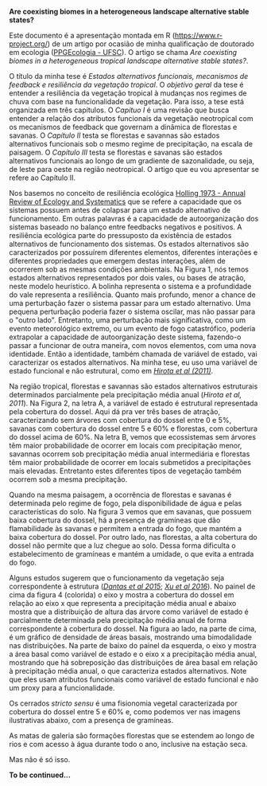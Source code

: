 
**Are coexisting biomes in a heterogeneous landscape alternative stable states?**


Este documento é a apresentação montada em R (<https://www.r-project.org/>) de um artigo por ocasião de minha qualificação de doutorado em ecologia ([PPGEcologia - UFSC](https://www.poseco.ufsc.br)). O artigo se chama *Are coexisting biomes in a heterogeneous tropical landscape alternative stable states?*.

O título da minha tese é *Estados alternativos funcionais, mecanismos de feedback e resiliência da vegetação tropical*. O *objetivo geral* da tese é entender a resiliência da vegetação tropical à mudanças nos regimes de chuva com base na funcionalidade da vegetação. Para isso, a tese está organizada em três capítulos. O *Capítuo I* é uma revisão que busca entender a relação dos atributos funcionais da vegetação neotropical com os mecanismos de feedback que governam a dinâmica de florestas e savanas. O *Capítulo II* testa se florestas e savannas são estados alternativos funcionais sob o mesmo regime de precipitação, na escala de paisagem. O *Capítulo III* testa se florestas e savanas são estados alternativos funcionais ao longo de um gradiente de sazonalidade, ou seja, de leste para oeste na região neotropical. O artigo que eu vou apresentar se refere ao Capítulo II.

Nos basemos no conceito de resiliência ecológica [Holling 1973 - Annual Review of Ecology and Systematics](https://www.annualreviews.org/doi/abs/10.1146/annurev.es.04.110173.000245) que se refere a capacidade que os sistemas possuem antes de colapsar para um estado alternativo de funcionamento. Em outras palavras é a capacidade de autoorganização dos sistemas baseado no balanço entre feedbacks negativos e positivos. A resiliência ecológica parte do pressuposto da existência de estados alternativos de funcionamento dos sistemas. Os estados alternativos são caracterizados por possuírem diferentes elementos, diferentes interações e diferentes propriedades que emergem destas interações, além de ocorrerem sob as mesmas condições ambientais. Na Figura 1, nós temos estados alternativos representados por dois vales, ou bases de atração, neste modelo heurístico. A bolinha representa o sistema e a profundidade do vale representa a resiliência. Quanto mais profundo, menor a chance de  uma perturbação fazer o sistema passar para um estado alternativo. Uma pequena perturbação poderia fazer o sistema oscilar, mas não passar para o "outro lado". Entretanto, uma perturbação mais significativa, como um evento meteorológico extremo, ou um evento de fogo catastrófico, poderia extrapolar a capacidade de autoorganização deste sistema, fazendo-o passar a funcionar de outra maneira, com novos elementos, com uma nova identidade. Então a identidade, também chamada de variável de estado, vai caracterizar os estados alternativos. Na minha tese, eu uso uma variável de estado funcional e não estrutural, como em [*Hirota et al (2011)*](https://www.science.org/doi/abs/10.1126/science.1210657).

Na região tropical, florestas e savannas são estados alternativos estruturais determinados parcialmente pela precipitação média anual (*Hirota et al, 2011*). Na Figura 2, na letra A, a variável de estado é estrutural representada pela cobertura do dossel. Aqui dá pra ver três bases de atração, caracterizando sem árvores com cobertura do dossel entre 0 e 5%, savanas com cobertura do dossel entre 5 e 60% e florestas, com cobertura do dossel acima de 60%. Na letra B, vemos que ecossistemas sem árvores têm maior probabilidade de ocorrer em locais com precipitação menor, savannas ocorrem sob precipitação média anual intermediária e florestas têm maior probabilidade de ocorrer em locais submetidos a precipitações mais elevadas. Entretanto estes diferentes tipos de vegetação também ocorrem sob a mesma precipitação.

Quando na mesma paisagem, a ocorrência de florestas e savanas é determinada pelo regime de fogo, pela disponibilidade de água e pelas características do solo. Na figura 3 vemos que em savanas, que possuem baixa cobertura do dossel, há a presença de gramíneas que dão flamabilidade às savanas e permitem a entrada do fogo, que mantém a baixa cobertura do dossel. Por outro lado, nas florestas, a alta cobertura do dossel não permite que a luz chegue ao solo. Dessa forma dificulta o estabelecimento de gramíneas e mantém a umidade, o que evita a entrada do fogo.

Alguns estudos sugerem que o funcionamento da vegetação seja correspondente à estrutura ([*Dantas et al 2015*](https://onlinelibrary.wiley.com/doi/abs/10.1111/ele.12537); [*Xu et al 2016*](https://esajournals.onlinelibrary.wiley.com/doi/abs/10.1002/ecy.1470)). No painel de cima da figura 4 (colorida) o eixo y mostra a cobertura do dossel em relação ao eixo x que representa a precipitação média anual e abaixo mostra que a distribuição de altura das árvore como variável de estado é parcialmente determinada pela precipitação média anual de forma correspondente à cobertura do dossel. Na figura ao lado, na parte de cima, é um gráfico de densidade de áreas basais, mostrando uma bimodalidade nas distribuições. Na parte de baixo do painel da esquerda, o eixo y mostra a área basal como variável de estado e o eixo x a precipitação média anual, mostrando que há sobreposição das distribuições de área basal em relação à precipitação média anual, o que caracteriza estados alternativos. Note que eles usam atributos funcionais como variável de estado funcional e não um proxy para a funcionalidade.

Os cerrados *stricto sensu* é uma fisionomia vegetal caracterizada por cobertura do dossel entre 5 e 60% e, como podemos ver nas imagens ilustrativas abaixo, com a presença de gramíneas.

As matas de galeria são formações florestas que se estendem ao longo de rios e com acesso à água durante todo o ano, inclusive na estação seca.

Mas não é só isso.

<b>To be continued...
